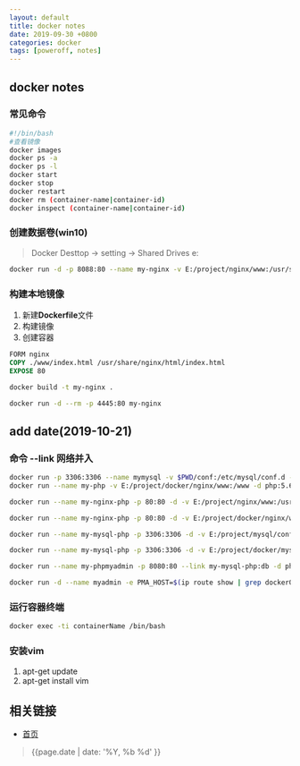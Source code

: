 ```yaml
---
layout: default
title: docker notes
date: 2019-09-30 +0800
categories: docker
tags: [poweroff, notes]
---
```


## docker notes

### 常见命令

```bash
#!/bin/bash
#查看镜像
docker images
docker ps -a
docker ps -l
docker start
docker stop
docker restart
docker rm (container-name|container-id)
docker inspect (container-name|container-id)

```

### 创建数据卷(win10)

> Docker Desttop -> setting -> Shared Drives e:

```bash
docker run -d -p 8088:80 --name my-nginx -v E:/project/nginx/www:/usr/share/nginx/html -v E:/project/nginx/conf/nginx.conf:/etc/nginx/nginx.conf -v E:/project/nginx/logs:/var/log/nginx nginx
```

### 构建本地镜像

1. 新建**Dockerfile**文件
2. 构建镜像
3. 创建容器

```Dockerfile
FORM nginx
COPY ./www/index.html /usr/share/nginx/html/index.html
EXPOSE 80

```

```bash
docker build -t my-nginx .
```

```bash
docker run -d --rm -p 4445:80 my-nginx
```

## add date(2019-10-21)

### 命令 --link **网络并入**

```bash
docker run -p 3306:3306 --name mymysql -v $PWD/conf:/etc/mysql/conf.d -v $PWD/logs:/logs -v $PWD/data:/var/lib/mysql -e MYSQL_ROOT_PASSWORD=123456 -d mysql:5.6
docker run --name my-php -v E:/project/docker/nginx/www:/www -d php:5.6-fpm

docker run --name my-nginx-php -p 80:80 -d -v E:/project/nginx/www:/usr/share/nginx/html:ro -v E:/project/nginx/conf.d:/etc/nginx/conf.d:ro -v E:/project/nginx/logs:/logs:ro --link my-php:php nginx

docker run --name my-nginx-php -p 80:80 -d -v E:/project/docker/nginx/www:/usr/share/nginx/html:ro -v E:/project/docker/nginx/conf.d:/etc/nginx/conf.d:ro --link my-php:php nginx

docker run --name my-mysql-php -p 3306:3306 -d -v E:/project/mysql/conf:/etc/mysql -v E:/project/mysql/logs:/logs -v E:/project/mysql/data:/var/lib/mysql -e MYSQL_ROOT_PASSWORD=root --link my-php mysql:5.6

docker run --name my-mysql-php -p 3306:3306 -d -v E:/project/docker/mysql/conf:/etc/mysql -v E:/project/docker/mysql/logs:/logs -v E:/project/docker/mysql/data:/var/lib/mysql -e MYSQL_ROOT_PASSWORD=root --link my-php mysql:5.6

docker run --name my-phpmyadmin -p 8080:80 --link my-mysql-php:db -d phpmyadmin/phpmyadmin:latest

docker run -d --name myadmin -e PMA_HOST=$(ip route show | grep docker0 | awk '{print $9}') -e PMA_PORT=3306 -p 8080:80 phpmyadmin/phpmyadmin

```

### 运行容器终端

```bash
docker exec -ti containerName /bin/bash
```

### 安装vim
1. apt-get update
2. apt-get install vim

## 相关链接

* [首页](https://zhishan33.github.io/shanBlog/)

> {{page.date | date: '%Y, %b %d' }}
